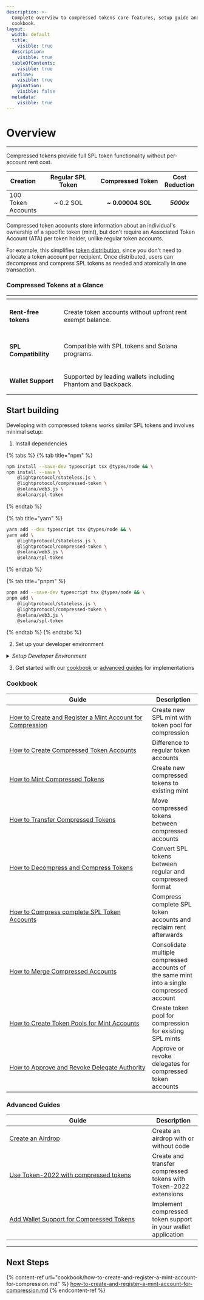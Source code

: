 ```yaml
---
description: >-
  Complete overview to compressed tokens core features, setup guide and
  cookbook.
layout:
  width: default
  title:
    visible: true
  description:
    visible: true
  tableOfContents:
    visible: true
  outline:
    visible: true
  pagination:
    visible: false
  metadata:
    visible: true
---
```


# Overview

***

Compressed tokens provide full SPL token functionality without per-account rent cost.

<table><thead><tr><th valign="middle">Creation</th><th width="200" align="center">Regular SPL Token</th><th width="200" align="center">Compressed Token</th><th align="center">Cost Reduction</th></tr></thead><tbody><tr><td valign="middle">100 Token Accounts</td><td align="center">~ 0.2 SOL</td><td align="center"><strong>~ 0.00004 SOL</strong></td><td align="center"><em><strong>5000x</strong></em> </td></tr></tbody></table>

Compressed token accounts store information about an individual's ownership of a specific token (mint), but don't require an Associated Token Account (ATA) per token holder, unlike regular token accounts.

For example, this simplifies [token distribution](advanced-guides/create-an-airdrop.md), since you don't need to allocate a token account per recipient. Once distributed, users can decompress and compress SPL tokens as needed and atomically in one transaction.

### Compressed Tokens at a Glance

<table data-view="cards"><thead><tr><th></th><th></th></tr></thead><tbody><tr><td><h4><strong>Rent-free tokens</strong></h4></td><td>Create token accounts without upfront rent exempt balance.</td></tr><tr><td><h4><strong>SPL Compatibility</strong> </h4></td><td>Compatible with SPL tokens and Solana programs.</td></tr><tr><td><h4><strong>Wallet Support</strong></h4></td><td>Supported by leading wallets including Phantom and Backpack.</td></tr></tbody></table>

## Start building

Developing with compressed tokens works similar SPL tokens and involves minimal setup:

1. Install dependencies

{% tabs %}
{% tab title="npm" %}
```bash
npm install --save-dev typescript tsx @types/node && \
npm install --save \
    @lightprotocol/stateless.js \
    @lightprotocol/compressed-token \
    @solana/web3.js \
    @solana/spl-token
```
{% endtab %}

{% tab title="yarn" %}
```bash
yarn add --dev typescript tsx @types/node && \
yarn add \
    @lightprotocol/stateless.js \
    @lightprotocol/compressed-token \
    @solana/web3.js \
    @solana/spl-token
```
{% endtab %}

{% tab title="pnpm" %}
```bash
pnpm add --save-dev typescript tsx @types/node && \
pnpm add \
    @lightprotocol/stateless.js \
    @lightprotocol/compressed-token \
    @solana/web3.js \
    @solana/spl-token
```
{% endtab %}
{% endtabs %}

2. Set up your developer environment

<details>

<summary><em>Setup Developer Environment</em></summary>

By default, all guides use Localnet.

```bash
# Install the development CLI
npm install @lightprotocol/zk-compression-cli
```

```bash
# Start a local test validator
light test-validator

## ensure you have the Solana CLI accessible in your system PATH 
```

```typescript
// createRpc() defaults to local test validator endpoints
import {
  Rpc,
  createRpc,
} from "@lightprotocol/stateless.js";

const connection: Rpc = createRpc();

async function main() {
  let slot = await connection.getSlot();
  console.log(slot);

  let health = await connection.getIndexerHealth(slot);
  console.log(health);
  // "Ok"
}

main();
```

**Alternative: Using Devnet**

Replace `<your-api-key>` with your actual API key. [Get your API key here](https://www.helius.dev/zk-compression), if you don't have one yet.

```typescript
import { createRpc } from "@lightprotocol/stateless.js";

// Helius exposes Solana and Photon RPC endpoints through a single URL
const RPC_ENDPOINT = "https://devnet.helius-rpc.com?api-key=<your_api_key>";
const connection = createRpc(RPC_ENDPOINT, RPC_ENDPOINT, RPC_ENDPOINT);

console.log("Connection created!");
console.log("RPC Endpoint:", RPC_ENDPOINT);
```

</details>

3. Get started with our [cookbook](overview.md#cookbook) or [advanced guides](overview.md#advanced-guides) for implementations

### Cookbook

<table><thead><tr><th width="359.98333740234375">Guide</th><th>Description</th></tr></thead><tbody><tr><td><a href="cookbook/how-to-create-and-register-a-mint-account-for-compression.md">How to Create and Register a Mint Account for Compression</a></td><td>Create new SPL mint with token pool for compression</td></tr><tr><td><a href="cookbook/how-to-create-compressed-token-accounts.md">How to Create Compressed Token Accounts</a></td><td>Difference to regular token accounts</td></tr><tr><td><a href="cookbook/how-to-mint-compressed-tokens.md">How to Mint Compressed Tokens</a></td><td>Create new compressed tokens to existing mint</td></tr><tr><td><a href="cookbook/how-to-transfer-compressed-token.md">How to Transfer Compressed Tokens</a></td><td>Move compressed tokens between compressed accounts</td></tr><tr><td><a href="cookbook/how-to-compress-and-decompress-spl-tokens.md">How to Decompress and Compress Tokens</a></td><td>Convert SPL tokens between regular and compressed format</td></tr><tr><td><a href="cookbook/how-to-compress-complete-token-accounts.md">How to Compress complete SPL Token Accounts</a></td><td>Compress complete SPL token accounts and reclaim rent afterwards</td></tr><tr><td><a href="cookbook/how-to-merge-compressed-token-accounts.md">How to Merge Compressed Accounts</a></td><td>Consolidate multiple compressed accounts of the same mint into a single compressed account</td></tr><tr><td><a href="cookbook/how-to-create-compressed-token-pools-for-mint-accounts.md">How to Create Token Pools for Mint Accounts</a></td><td>Create token pool for compression for existing SPL mints</td></tr><tr><td><a href="cookbook/how-to-approve-and-revoke-delegate-authority.md">How to Approve and Revoke Delegate Authority</a></td><td>Approve or revoke delegates for compressed token accounts</td></tr></tbody></table>

### Advanced Guides

<table><thead><tr><th width="360.35003662109375">Guide</th><th>Description</th></tr></thead><tbody><tr><td><a href="advanced-guides/create-an-airdrop.md">Create an Airdrop</a></td><td>Create an airdrop with or without code</td></tr><tr><td><a href="advanced-guides/use-token-2022-with-compression.md">Use Token-2022 with compressed tokens</a></td><td>Create and transfer compressed tokens with Token-2022 extensions</td></tr><tr><td><a href="advanced-guides/add-wallet-support-for-compressed-tokens.md">Add Wallet Support for Compressed Tokens</a></td><td>Implement compressed token support in your wallet application</td></tr></tbody></table>

***

## Next Steps

{% content-ref url="cookbook/how-to-create-and-register-a-mint-account-for-compression.md" %}
[how-to-create-and-register-a-mint-account-for-compression.md](cookbook/how-to-create-and-register-a-mint-account-for-compression.md)
{% endcontent-ref %}
